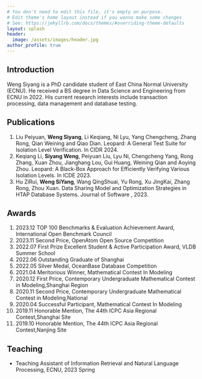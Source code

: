 ```yaml
---
# You don't need to edit this file, it's empty on purpose.
# Edit theme's home layout instead if you wanna make some changes
# See: https://jekyllrb.com/docs/themes/#overriding-theme-defaults
layout: splash
header:
  image: /assets/images/header.jpg
author_profile: true
---
```


## Introduction

Weng Siyang is a PhD candidate student of East China Normal University (ECNU). He received a BS degree in Data Science and Engineering from ECNU in 2022. His current research interests include transaction processing, data management and database testing.

## Publications

1. Liu Peiyuan, **Weng Siyang**, Li Keqiang, Ni Lyu, Yang Chengcheng, Zhang Rong, Qian Weining and Qiao Dian. Leopard: A General Test Suite for Isolation Level Verification. In CIDR 2024.
1. Keqiang Li, **Siyang Weng**, Peiyuan Liu, Lyu Ni, Chengcheng Yang, Rong Zhang, Xuan Zhou, Jianghang Lou, Gui Huang, Weining Qian and Aoying Zhou. Leopard: A Black-Box Approach for Efficiently Verifying Various Isolation Levels. In ICDE 2023.
1. Hu ZiRui, **Weng SiYang**, Wang QingShuai, Yu Rong, Xu JingKai, Zhang Rong, Zhou Xuan. Data Sharing Model and Optimization Strategies in HTAP Database Systems. Journal of Software , 2023.

## Awards

1. 2023.12 TOP 100 Benchmarks & Evaluation Achievement Award, International Open Benchmark Council
1. 2023.11 Second Price, OpenAtom Open Source Competition 
1. 2022.07 First Prize Excellent Student & Active Participation Award, VLDB Summer School 
1. 2022.06 Outstanding Graduate of Shanghai
1. 2022.05 Silver Medal, OceanBase Database Competition
1. 2021.04 Meritorious Winner, Mathematical Contest In Modeling
1. 2020.12 First Price, Contemporary Undergraduate Mathematical Contest in Modeling,Shanghai Region
1. 2020.11 Second Price, Contemporary Undergraduate Mathematical Contest in Modeling,National
2. 2020.04 Successful Participant, Mathematical Contest In Modeling
3. 2019.11 Honorable Mention, The 44th ICPC Asia Regional Contest,Shanghai Site
4. 2019.10 Honorable Mention, The 44th ICPC Asia Regional Contest,Nanjing Site

## Teaching

- Teaching Assistant of Information Retrieval and Natural Language Processing, ECNU, 2023 Spring